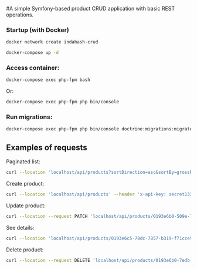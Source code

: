 #A simple Symfony-based product CRUD application with basic REST operations.


### Startup (with Docker)


```sh
docker network create indahash-crud
```


```sh
docker-compose up -d
```

### Access container:
```sh
docker-compose exec php-fpm bash
```

Or:

```sh
docker-compose exec php-fpm php bin/console
```

### Run migrations:

```sh
docker-compose exec php-fpm php bin/console doctrine:migrations:migrate
```

##  Examples of requests

Paginated list:
```sh
curl --location 'localhost/api/products?sortDirection=asc&sortBy=grossPrice.value&page=2&limit=1'
```

Create product:
```sh
curl --location 'localhost/api/products' --header 'x-api-key: secret1337w23' --header 'Content-Type: application/json' --data '{"name":"Deathstar 15","description":"RIP Aldeeran","grossPrice":{"value":9900,"currency":"PLN"}}'
```

Update product:
```sh
curl --location --request PATCH 'localhost/api/products/0193e6b0-509e-7035-9aba-1e7c2be8006f' --header 'Content-Type: application/json' --data '{"name":"Deathstar 15","description":"2525"}'
```

See details:
```sh
curl --location 'localhost/api/products/0193e6c5-78dc-7857-b319-f71cce9f7906'
```

Delete product:
```sh
curl --location --request DELETE 'localhost/api/products/0193e6b0-7edb-7dbd-8551-13a3fb033ace' 
```